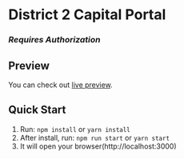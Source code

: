 # District 2 Capital Portal

### ***Requires Authorization***

## Preview

You can check out [live preview](https://portal.district2capital.com/).

## Quick Start

1.  Run: `npm install` or `yarn install`
2.  After install, run: `npm run start` or `yarn start`
3.  It will open your browser(http://localhost:3000)

